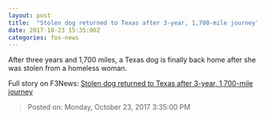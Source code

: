 ```yaml
---
layout: post
title:  "Stolen dog returned to Texas after 3-year, 1,700-mile journey"
date: 2017-10-23 15:35:00Z
categories: fox-news
---
```


After three years and 1,700 miles, a Texas dog is finally back home after she was stolen from a homeless woman.


Full story on F3News: [Stolen dog returned to Texas after 3-year, 1,700-mile journey](http://www.f3nws.com/n/tZPpHF)

> Posted on: Monday, October 23, 2017 3:35:00 PM
